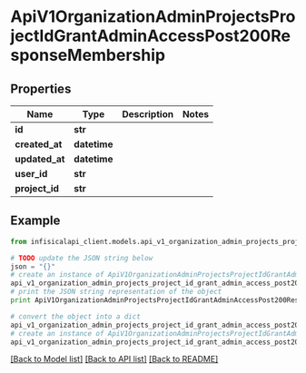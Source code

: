 # ApiV1OrganizationAdminProjectsProjectIdGrantAdminAccessPost200ResponseMembership


## Properties
Name | Type | Description | Notes
------------ | ------------- | ------------- | -------------
**id** | **str** |  | 
**created_at** | **datetime** |  | 
**updated_at** | **datetime** |  | 
**user_id** | **str** |  | 
**project_id** | **str** |  | 

## Example

```python
from infisicalapi_client.models.api_v1_organization_admin_projects_project_id_grant_admin_access_post200_response_membership import ApiV1OrganizationAdminProjectsProjectIdGrantAdminAccessPost200ResponseMembership

# TODO update the JSON string below
json = "{}"
# create an instance of ApiV1OrganizationAdminProjectsProjectIdGrantAdminAccessPost200ResponseMembership from a JSON string
api_v1_organization_admin_projects_project_id_grant_admin_access_post200_response_membership_instance = ApiV1OrganizationAdminProjectsProjectIdGrantAdminAccessPost200ResponseMembership.from_json(json)
# print the JSON string representation of the object
print ApiV1OrganizationAdminProjectsProjectIdGrantAdminAccessPost200ResponseMembership.to_json()

# convert the object into a dict
api_v1_organization_admin_projects_project_id_grant_admin_access_post200_response_membership_dict = api_v1_organization_admin_projects_project_id_grant_admin_access_post200_response_membership_instance.to_dict()
# create an instance of ApiV1OrganizationAdminProjectsProjectIdGrantAdminAccessPost200ResponseMembership from a dict
api_v1_organization_admin_projects_project_id_grant_admin_access_post200_response_membership_from_dict = ApiV1OrganizationAdminProjectsProjectIdGrantAdminAccessPost200ResponseMembership.from_dict(api_v1_organization_admin_projects_project_id_grant_admin_access_post200_response_membership_dict)
```
[[Back to Model list]](../README.md#documentation-for-models) [[Back to API list]](../README.md#documentation-for-api-endpoints) [[Back to README]](../README.md)


